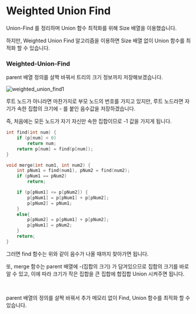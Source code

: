 # Weighted Union Find

Union-Find 를 정리하며 Union 함수 최적화를 위해 Size 배열을 이용했습니다.

하지만, Weighted Union Find 알고리즘을 이용하면 Size 배열 없이 Union 함수를 최적화 할 수 있습니다.

### Weighted-Union-Find

parent 배열 정의를 살짝 바꿔서 트리의 크기 정보까지 저장해보겠습니다.

![weighted_union_find1](https://user-images.githubusercontent.com/59816811/104554914-4ba77380-5680-11eb-85ca-adbb48be5d85.png)

루트 노드가 아니라면 마찬가지로 부모 노드의 번호를 가지고 있지만, 루트 노드라면 자기가 속한 집합의 크기에 - 를 붙인 음수값을 저장하겠습니다.

즉, 처음에는 모든 노드가 자기 자신만 속한 집합이므로 -1 값을 가지게 됩니다.

```c++
int find(int num) {
	if (p[num] < 0)
		return num;
	return p[num] = find(p[num]);
}

void merge(int num1, int num2) {
	int pNum1 = find(num1), pNum2 = find(num2);
	if (pNum1 == pNum2)
		return;

	if (p[pNum1] <= p[pNum2]) {
		p[pNum1] = p[pNum1] + p[pNum2];
		p[pNum2] = pNum1;
	}
	else{
		p[pNum2] = p[pNum1] + p[pNum2];
		p[pNum1] = pNum2;
	}
	return;
}
```

그러면 find 함수는 위와 같이 음수가 나올 때까지 찾아가면 됩니다.

또, merge 함수는 parent 배열에 -(집합의 크기) 가 담겨있으므로 집합의 크기를 바로 알 수 있고, 이에 따라 크기가 작은 집합을 큰 집합에 합집합 Union 시켜주면 됩니다.

<br>

parent 배열의 정의를 살짝 바꿔서 추가 메모리 없이 Find, Union 함수를 최적화 할 수 있습니다. 